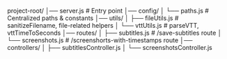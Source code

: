 project-root/
│── server.js              # Entry point
│── config/
│   └── paths.js           # Centralized paths & constants
│── utils/
│   ├── fileUtils.js       # sanitizeFilename, file-related helpers
│   └── vttUtils.js        # parseVTT, vttTimeToSeconds
│── routes/
│   ├── subtitles.js       # /save-subtitles route
│   └── screenshots.js     # /screenshorts-with-timestamps route
│── controllers/
│   ├── subtitlesController.js
│   └── screenshotsController.js
